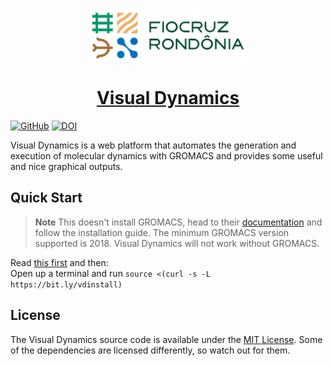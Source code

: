 <p align="center">
    <a href="https://www.rondonia.fiocruz.br/laboratorios/bioinformatica-e-quimica-medicinal/" target="_blank">
        <img alt="Fiocruz Rondônia" src="./app/static/img/fiocruz-ro.png" style="display: block; margin: 0 auto; margin-bottom: 20px;"  width="50%" />
    </a>
</p>

<a href="http://visualdynamics.fiocruz.br/" target="_blank">
    <h1 align="center">Visual Dynamics</h1>
</a>

[![GitHub](https://img.shields.io/github/license/LABIOQUIM/visualdynamics)](https://github.com/LABIOQUIM/visualdynamics/blob/master/LICENSE)
[![DOI](https://zenodo.org/badge/DOI/10.5281/zenodo.7585470.svg)](https://doi.org/10.5281/zenodo.7585470)



Visual Dynamics is a web platform that automates the generation and execution of molecular dynamics with GROMACS and provides some useful and nice graphical outputs.

## Quick Start

> **Note** This doesn't install GROMACS, head to their [documentation](https://manual.gromacs.org/) and follow the installation guide. The minimum GROMACS version supported is 2018. Visual Dynamics will not work without GROMACS.

Read [this first](https://labioquim.github.io/visualdynamics/setup/automated-emails) and then:  
Open up a terminal and run `source <(curl -s -L https://bit.ly/vdinstall)`

## License
The Visual Dynamics source code is available under the [MIT License](./LICENSE). Some of the dependencies are licensed differently, so watch out for them.
